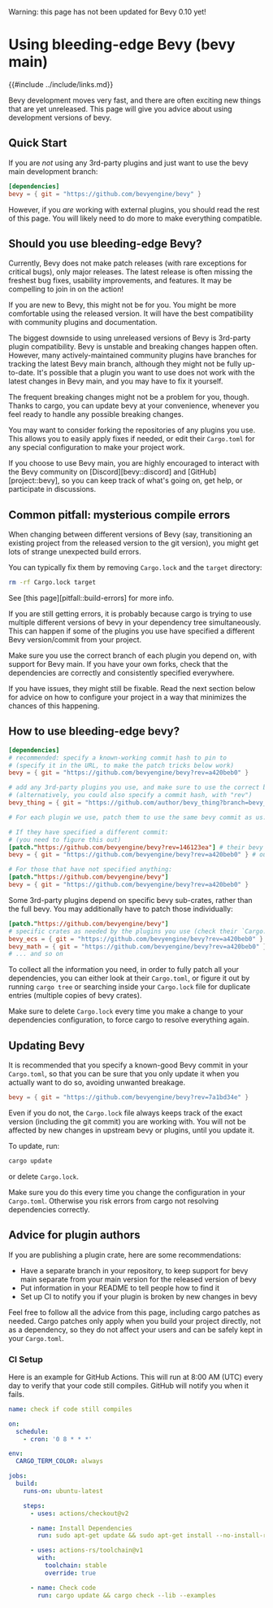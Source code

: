 Warning: this page has not been updated for Bevy 0.10 yet!

# Using bleeding-edge Bevy (bevy main)

{{#include ../include/links.md}}

Bevy development moves very fast, and there are often exciting new things that
are yet unreleased. This page will give you advice about using development
versions of bevy.

## Quick Start

If you are *not* using any 3rd-party plugins and just want to use the bevy
main development branch:

```toml
[dependencies]
bevy = { git = "https://github.com/bevyengine/bevy" }
```

However, if you *are* working with external plugins, you should read the rest
of this page. You will likely need to do more to make everything compatible.

## Should you use bleeding-edge Bevy?

Currently, Bevy does not make patch releases (with rare exceptions for
critical bugs), only major releases. The latest release is often missing
the freshest bug fixes, usability improvements, and features. It may be
compelling to join in on the action!

If you are new to Bevy, this might not be for you. You might be more
comfortable using the released version. It will have the best compatibility
with community plugins and documentation.

The biggest downside to using unreleased versions of Bevy is 3rd-party plugin
compatibility. Bevy is unstable and breaking changes happen often. However,
many actively-maintained community plugins have branches for tracking the
latest Bevy main branch, although they might not be fully up-to-date. It's
possible that a plugin you want to use does not work with the latest changes
in Bevy main, and you may have to fix it yourself.

The frequent breaking changes might not be a problem for you, though. Thanks
to cargo, you can update bevy at your convenience, whenever you feel ready
to handle any possible breaking changes.

You may want to consider forking the repositories of any plugins you use.
This allows you to easily apply fixes if needed, or edit their `Cargo.toml`
for any special configuration to make your project work.

If you choose to use Bevy main, you are highly encouraged to interact with
the Bevy community on [Discord][bevy::discord] and [GitHub][project::bevy], so
you can keep track of what's going on, get help, or participate in discussions.

## Common pitfall: mysterious compile errors

When changing between different versions of Bevy (say, transitioning an existing
project from the released version to the git version), you might get lots of
strange unexpected build errors.

You can typically fix them by removing `Cargo.lock` and the `target` directory:

```sh
rm -rf Cargo.lock target
```

See [this page][pitfall::build-errors] for more info.

If you are still getting errors, it is probably because cargo is trying
to use multiple different versions of bevy in your dependency tree
simultaneously. This can happen if some of the plugins you use have specified
a different Bevy version/commit from your project.

Make sure you use the correct branch of each plugin you depend on, with support
for Bevy main. If you have your own forks, check that the dependencies are
correctly and consistently specified everywhere.

If you have issues, they might still be fixable. Read the next section
below for advice on how to configure your project in a way that minimizes
the chances of this happening.

## How to use bleeding-edge bevy?

```toml
[dependencies]
# recommended: specify a known-working commit hash to pin to
# (specify it in the URL, to make the patch tricks below work)
bevy = { git = "https://github.com/bevyengine/bevy?rev=a420beb0" }

# add any 3rd-party plugins you use, and make sure to use the correct branch
# (alternatively, you could also specify a commit hash, with "rev")
bevy_thing = { git = "https://github.com/author/bevy_thing?branch=bevy_main" }

# For each plugin we use, patch them to use the same bevy commit as us:

# If they have specified a different commit:
# (you need to figure this out)
[patch."https://github.com/bevyengine/bevy?rev=146123ea"] # their bevy commit
bevy = { git = "https://github.com/bevyengine/bevy?rev=a420beb0" } # ours

# For those that have not specified anything:
[patch."https://github.com/bevyengine/bevy"]
bevy = { git = "https://github.com/bevyengine/bevy?rev=a420beb0" }
```

Some 3rd-party plugins depend on specific bevy sub-crates, rather than the
full bevy. You may additionally have to patch those individually:

```toml
[patch."https://github.com/bevyengine/bevy"]
# specific crates as needed by the plugins you use (check their `Cargo.toml`)
bevy_ecs = { git = "https://github.com/bevyengine/bevy?rev=a420beb0" }
bevy_math = { git = "https://github.com/bevyengine/bevy?rev=a420beb0" }
# ... and so on
```

To collect all the information you need, in order to fully patch all your
dependencies, you can either look at their `Cargo.toml`, or figure it out
by running `cargo tree` or searching inside your `Cargo.lock` file for
duplicate entries (multiple copies of bevy crates).

Make sure to delete `Cargo.lock` every time you make a change to your
dependencies configuration, to force cargo to resolve everything again.

## Updating Bevy

It is recommended that you specify a known-good Bevy commit in your
`Cargo.toml`, so that you can be sure that you only update it when you
actually want to do so, avoiding unwanted breakage.

```toml
bevy = { git = "https://github.com/bevyengine/bevy?rev=7a1bd34e" }
```

Even if you do not, the `Cargo.lock` file always keeps track of the exact
version (including the git commit) you are working with. You will not be
affected by new changes in upstream bevy or plugins, until you update it.

To update, run:
```sh
cargo update
```

or delete `Cargo.lock`.

Make sure you do this every time you change the configuration in your
`Cargo.toml`. Otherwise you risk errors from cargo not resolving dependencies
correctly.

## Advice for plugin authors

If you are publishing a plugin crate, here are some recommendations:
  - Have a separate branch in your repository, to keep support for bevy main
    separate from your main version for the released version of bevy
  - Put information in your README to tell people how to find it
  - Set up CI to notify you if your plugin is broken by new changes in bevy

Feel free to follow all the advice from this page, including cargo patches
as needed. Cargo patches only apply when you build your project directly,
not as a dependency, so they do not affect your users and can be safely kept
in your `Cargo.toml`.

### CI Setup

Here is an example for GitHub Actions. This will run at 8:00 AM (UTC) every day
to verify that your code still compiles. GitHub will notify you when it fails.

```yaml
name: check if code still compiles

on:
  schedule:
    - cron: '0 8 * * *'

env:
  CARGO_TERM_COLOR: always

jobs:
  build:
    runs-on: ubuntu-latest

    steps:
      - uses: actions/checkout@v2

      - name: Install Dependencies
        run: sudo apt-get update && sudo apt-get install --no-install-recommends pkg-config libx11-dev libasound2-dev libudev-dev

      - uses: actions-rs/toolchain@v1
        with:
          toolchain: stable
          override: true

      - name: Check code
        run: cargo update && cargo check --lib --examples
```
